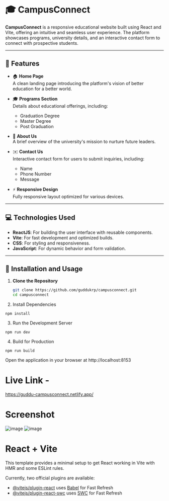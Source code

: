 # 🎓 CampusConnect

**CampusConnect** is a responsive educational website built using React and Vite, offering an intuitive and seamless user experience. The platform showcases programs, university details, and an interactive contact form to connect with prospective students.

---

## 🌟 Features

- 🏠 **Home Page**  
  A clean landing page introducing the platform's vision of better education for a better world.

- 🎓 **Programs Section**  
  Details about educational offerings, including:
  - Graduation Degree
  - Master Degree
  - Post Graduation

- 🏫 **About Us**  
  A brief overview of the university's mission to nurture future leaders.

- ✉️ **Contact Us**  
  Interactive contact form for users to submit inquiries, including:
  - Name
  - Phone Number
  - Message

- ⚡ **Responsive Design**  
  Fully responsive layout optimized for various devices.

---

## 💻 Technologies Used

- **ReactJS**: For building the user interface with reusable components.
- **Vite**: For fast development and optimized builds.
- **CSS**: For styling and responsiveness.
- **JavaScript**: For dynamic behavior and form validation.

---

## 🚀 Installation and Usage

1. **Clone the Repository**  
   ```bash
   git clone https://github.com/guddukrp/campusconnect.git
   cd campusconnect

2. Install Dependencies
```
npm install
```
3. Run the Development Server
```
npm run dev
```
4. Build for Production
```
npm run build
```

Open the application in your browser at http://localhost:8153


# Live Link -
https://guddu-campusconnect.netlify.app/

# Screenshot
![image](https://github.com/user-attachments/assets/d82bc7c8-1f58-4cbb-9a6c-58d6f9b8d0c2)
![image](https://github.com/user-attachments/assets/6fbcb3f8-5536-4d98-ae0a-18b37946ab0f)




# React + Vite

This template provides a minimal setup to get React working in Vite with HMR and some ESLint rules.

Currently, two official plugins are available:

- [@vitejs/plugin-react](https://github.com/vitejs/vite-plugin-react/blob/main/packages/plugin-react/README.md) uses [Babel](https://babeljs.io/) for Fast Refresh
- [@vitejs/plugin-react-swc](https://github.com/vitejs/vite-plugin-react-swc) uses [SWC](https://swc.rs/) for Fast Refresh
